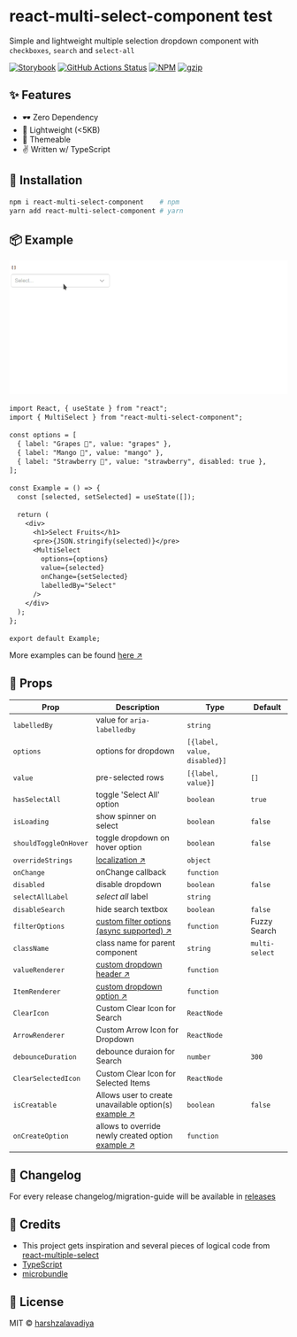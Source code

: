 # react-multi-select-component test

Simple and lightweight multiple selection dropdown component with `checkboxes`, `search` and `select-all`

[![Storybook](https://cdn.jsdelivr.net/gh/storybookjs/brand@master/badge/badge-storybook.svg)](https://rmsc.vercel.app/)
[![GitHub Actions Status](https://github.com/harshzalavadiya/react-multi-select-component/workflows/NodeJS/badge.svg)](https://github.com/harshzalavadiya/react-multi-select-component/actions)
[![NPM](https://img.shields.io/npm/v/react-multi-select-component.svg)](https://npm.im/react-multi-select-component)
[![gzip](https://badgen.net/bundlephobia/minzip/react-multi-select-component@latest)](https://bundlephobia.com/result?p=react-multi-select-component@latest)

## ✨ Features

- 🕶 Zero Dependency
- 🍃 Lightweight (<5KB)
- 💅 Themeable
- ✌ Written w/ TypeScript

## 🔧 Installation

```bash
npm i react-multi-select-component    # npm
yarn add react-multi-select-component # yarn
```

## 📦 Example

![Example](docs/images/preview.gif)

```tsx
import React, { useState } from "react";
import { MultiSelect } from "react-multi-select-component";

const options = [
  { label: "Grapes 🍇", value: "grapes" },
  { label: "Mango 🥭", value: "mango" },
  { label: "Strawberry 🍓", value: "strawberry", disabled: true },
];

const Example = () => {
  const [selected, setSelected] = useState([]);

  return (
    <div>
      <h1>Select Fruits</h1>
      <pre>{JSON.stringify(selected)}</pre>
      <MultiSelect
        options={options}
        value={selected}
        onChange={setSelected}
        labelledBy="Select"
      />
    </div>
  );
};

export default Example;
```

More examples can be found [here ↗](./docs/recipes)

## 👀 Props

| Prop                  | Description                                                                                                                | Type                         | Default        |
| --------------------- | -------------------------------------------------------------------------------------------------------------------------- | ---------------------------- | -------------- |
| `labelledBy`          | value for `aria-labelledby`                                                                                                | `string`                     |                |
| `options`             | options for dropdown                                                                                                       | `[{label, value, disabled}]` |                |
| `value`               | pre-selected rows                                                                                                          | `[{label, value}]`           | `[]`           |
| `hasSelectAll`        | toggle 'Select All' option                                                                                                 | `boolean`                    | `true`         |
| `isLoading`           | show spinner on select                                                                                                     | `boolean`                    | `false`        |
| `shouldToggleOnHover` | toggle dropdown on hover option                                                                                            | `boolean`                    | `false`        |
| `overrideStrings`     | [localization ↗](docs/recipes/localization.md)                                                                             | `object`                     |                |
| `onChange`            | onChange callback                                                                                                          | `function`                   |                |
| `disabled`            | disable dropdown                                                                                                           | `boolean`                    | `false`        |
| `selectAllLabel`      | _select all_ label                                                                                                         | `string`                     |                |
| `disableSearch`       | hide search textbox                                                                                                        | `boolean`                    | `false`        |
| `filterOptions`       | [custom filter options (async supported) ↗](docs/recipes/custom-filter.md)                                                 | `function`                   | Fuzzy Search   |
| `className`           | class name for parent component                                                                                            | `string`                     | `multi-select` |
| `valueRenderer`       | [custom dropdown header ↗](docs/recipes/custom-value.md)                                                                   | `function`                   |                |
| `ItemRenderer`        | [custom dropdown option ↗](docs/recipes/custom-item.md)                                                                    | `function`                   |                |
| `ClearIcon`           | Custom Clear Icon for Search                                                                                               | `ReactNode`                  |                |
| `ArrowRenderer`       | Custom Arrow Icon for Dropdown                                                                                             | `ReactNode`                  |                |
| `debounceDuration`    | debounce duraion for Search                                                                                                | `number`                     | `300`          |
| `ClearSelectedIcon`   | Custom Clear Icon for Selected Items                                                                                       | `ReactNode`                  |                |
| `isCreatable`         | Allows user to create unavailable option(s) [example ↗](https://rmsc.vercel.app/?path=/story/creatable--creatable-default) | `boolean`                    | `false`        |
| `onCreateOption`      | allows to override newly created option [example ↗](https://rmsc.vercel.app/?path=/story/creatable--creatable-custom)      | `function`                   |                |

## 📝 Changelog

For every release changelog/migration-guide will be available in [releases](https://github.com/harshzalavadiya/react-multi-select-component/releases)

## 🤠 Credits

- This project gets inspiration and several pieces of logical code from [react-multiple-select](https://github.com/Khan/react-multi-select/)
- [TypeScript](https://github.com/microsoft/typescript)
- [microbundle](https://github.com/developit/microbundle)

## 📜 License

MIT &copy; [harshzalavadiya](https://github.com/harshzalavadiya)

